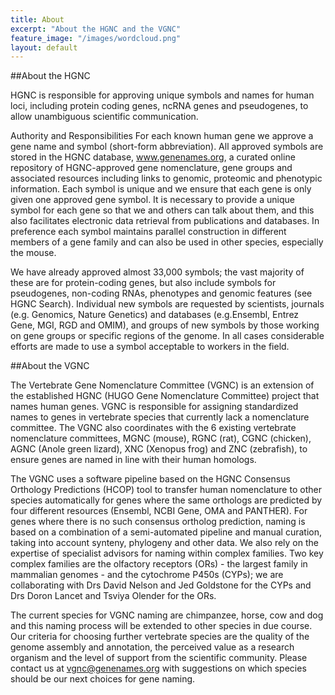 ```yaml
---
title: About
excerpt: "About the HGNC and the VGNC"
feature_image: "/images/wordcloud.png"
layout: default
---
```


##About the HGNC

HGNC is responsible for approving unique symbols and names for human loci, including protein coding genes, ncRNA genes and pseudogenes, to allow unambiguous scientific communication.

Authority and Responsibilities
For each known human gene we approve a gene name and symbol (short-form abbreviation). All approved symbols are stored in the HGNC database, www.genenames.org, a curated online repository of HGNC-approved gene nomenclature, gene groups and associated resources including links to genomic, proteomic and phenotypic information. Each symbol is unique and we ensure that each gene is only given one approved gene symbol. It is necessary to provide a unique symbol for each gene so that we and others can talk about them, and this also facilitates electronic data retrieval from publications and databases. In preference each symbol maintains parallel construction in different members of a gene family and can also be used in other species, especially the mouse.

We have already approved almost 33,000 symbols; the vast majority of these are for protein-coding genes, but also include symbols for pseudogenes, non-coding RNAs, phenotypes and genomic features (see HGNC Search). Individual new symbols are requested by scientists, journals (e.g. Genomics, Nature Genetics) and databases (e.g.Ensembl, Entrez Gene, MGI, RGD and OMIM), and groups of new symbols by those working on gene groups or specific regions of the genome. In all cases considerable efforts are made to use a symbol acceptable to workers in the field.

##About the VGNC

The Vertebrate Gene Nomenclature Committee (VGNC) is an extension of the established HGNC (HUGO Gene Nomenclature Committee) project that names human genes. VGNC is responsible for assigning standardized names to genes in vertebrate species that currently lack a nomenclature committee. The VGNC also coordinates with the 6 existing vertebrate nomenclature committees, MGNC (mouse), RGNC (rat), CGNC (chicken), AGNC (Anole green lizard), XNC (Xenopus frog) and ZNC (zebrafish), to ensure genes are named in line with their human homologs.

The VGNC uses a software pipeline based on the HGNC Consensus Orthology Predictions (HCOP) tool to transfer human nomenclature to other species automatically for genes where the same orthologs are predicted by four different resources (Ensembl, NCBI Gene, OMA and PANTHER). For genes where there is no such consensus ortholog prediction, naming is based on a combination of a semi-automated pipeline and manual curation, taking into account synteny, phylogeny and other data. We also rely on the expertise of specialist advisors for naming within complex families. Two key complex families are the olfactory receptors (ORs) - the largest family in mammalian genomes - and the cytochrome P450s (CYPs); we are collaborating with Drs David Nelson and Jed Goldstone for the CYPs and Drs Doron Lancet and Tsviya Olender for the ORs.

The current species for VGNC naming are chimpanzee, horse, cow and dog and this naming process will be extended to other species in due course. Our criteria for choosing further vertebrate species are the quality of the genome assembly and annotation, the perceived value as a research organism and the level of support from the scientific community. Please contact us at vgnc@genenames.org with suggestions on which species should be our next choices for gene naming.